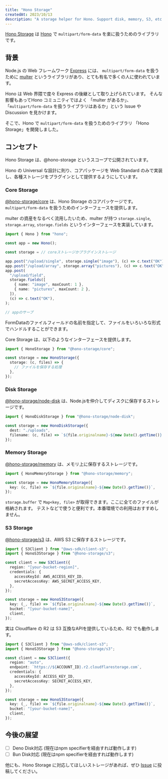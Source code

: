 ```yaml
---
title: "Hono Storage"
createdAt: 2023/10/13
description: "A storage helper for Hono. Support disk, memory, S3, etc."
---
```


[Hono Storage](https://github.com/sor4chi/hono-storage) は [Hono](https://hono.dev) で `multipart/form-data` を楽に扱うためのライブラリです。

## 背景

Node.js の Web フレームワーク [Express](https://expressjs.com/) には、 `multipart/form-data` を扱うために [multer](https://github.com/expressjs/multer) というライブラリがあり、とても有名で多くの人に使われています。

Hono は Web 界隈で度々 Express の後継として取り上げられています。
そんな影響もあってHono コミュニティではよく 「multer があるか」、「`multipart/form-data` を扱うライブラリはあるか」という Issue や Discussion を見かけます。

そこで、Hono で `multipart/form-data` を扱うためのライブラリ 「Hono Storage」を開発しました。

## コンセプト

Hono Storage は、@hono-storage というスコープで公開されています。

Hono の Universal な設計に則り、コアパッケージを Web Standard のみで実装し、各種ストレージをプラグインとして提供するようにしています。

### Core Storage

[@hono-storage/core](https://www.npmjs.com/package/@hono-storage/core) は、Hono Storage のコアパッケージです。`multipart/form-data` を扱うためのインターフェースを提供します。

multer の資産をなるべく流用したいため、multer が持つ `storage.single`, `storage.array`, `storage.fields` というインターフェースを実装しています。

```ts
import { Hono } from "hono";

const app = new Hono();

const storage = // coreストレージかプラグインストレージ

app.post("/upload/single", storage.single("image"), (c) => c.text("OK"));
app.post("/upload/array", storage.array("pictures"), (c) => c.text("OK"));
app.post(
  "/upload/field",
  storage.fields([
    { name: "image", maxCount: 1 },
    { name: "pictures", maxCount: 2 },
  ]),
  (c) => c.text("OK"),
);

// appのサーブ
```

FormDataのファイルフィールドの名前を指定して、ファイルをいろいろな形式でハンドルすることができます。

Core Storage は、以下のようなインターフェースを提供します。

```ts
import { HonoStorage } from "@hono-storage/core";

const storage = new HonoStorage({
  storage: (c, files) => {
    // ファイルを保存する処理
  },
});
```

### Disk Storage

[@hono-storage/node-disk](https://www.npmjs.com/package/@hono-storage/node-disk) は、Node.jsを仲介してディスクに保存するストレージです。

```ts
import { HonoDiskStorage } from "@hono-storage/node-disk";

const storage = new HonoDiskStorage({
  dest: "./uploads",
  filename: (c, file) => `${file.originalname}-${new Date().getTime()}.${file.extension}`,
});
```

### Memory Storage

[@hono-storage/memory](https://www.npmjs.com/package/@hono-storage/memory) は、メモリ上に保存するストレージです。

```ts
import { HonoMemoryStorage } from "@hono-storage/memory";

const storage = new HonoMemoryStorage({
  key: (c, file) => `${file.originalname}-${new Date().getTime()}`,
});
```

`storage.buffer` で `Map<key, file>` が取得できます。ここに全てのファイルが格納されます。
テストなどで使うと便利です。本番環境での利用はおすすめしません。

### S3 Storage

[@hono-storage/s3](https://www.npmjs.com/package/@hono-storage/s3) は、AWS S3 に保存するストレージです。

```ts
import { S3Client } from "@aws-sdk/client-s3";
import { HonoS3Storage } from "@hono-storage/s3";

const client = new S3Client({
  region: "[your-bucket-region]",
  credentials: {
    accessKeyId: AWS_ACCESS_KEY_ID,
    secretAccessKey: AWS_SECRET_ACCESS_KEY,
  },
});

const storage = new HonoS3Storage({
  key: (_, file) => `${file.originalname}-${new Date().getTime()}`,
  bucket: "[your-bucket-name]",
  client,
});
```

実は Cloudflare の R2 は S3 互換なAPIを提供しているため、R2 でも動作します。

```ts
import { S3Client } from "@aws-sdk/client-s3";
import { HonoS3Storage } from "@hono-storage/s3";

const client = new S3Client({
  region: "auto",
  endpoint: `https://${ACCOUNT_ID}.r2.cloudflarestorage.com`,
  credentials: {
    accessKeyId: ACCESS_KEY_ID,
    secretAccessKey: SECRET_ACCESS_KEY,
  },
});

const storage = new HonoS3Storage({
  key: (_, file) => `${file.originalname}-${new Date().getTime()}`,
  bucket: "[your-bucket-name]",
  client,
});
```

## 今後の展望

- [ ] Deno Disk対応 (現在はnpm specifierを経由すれば動作します)
- [ ] Bun Disk対応 (現在はnpm specifierを経由すれば動作します)

他にも、Hono Storage に対応してほしいストレージがあれば、ぜひ [Issue](https://github.com/sor4chi/hono-storage/issues) に投稿してください。
